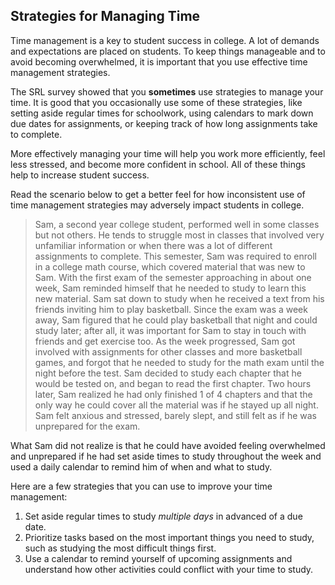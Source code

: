 ## Strategies for Managing Time

Time management is a key to student success in college. A lot of demands and expectations are placed on students. To keep things manageable and to avoid becoming overwhelmed, it is important that you use effective time management strategies.  

The SRL survey showed that you **sometimes** use strategies to manage your time. It is good that you occasionally use some of these strategies, like setting aside regular times for schoolwork, using calendars to mark down due dates for assignments, or keeping track of how long assignments take to complete.

More effectively managing your time will help you work more efficiently, feel less stressed, and become more confident in school. All of these things help to increase student success.

Read the scenario below to get a better feel for how inconsistent use of time management strategies may adversely impact students in college.

> Sam, a second year college student, performed well in some classes but not others. He tends to struggle most in classes that involved very unfamiliar information or when there was a lot of different assignments to complete. This semester, Sam was required to enroll in a college math course, which covered material that was new to Sam. With the first exam of the semester approaching in about one week, Sam reminded himself that he needed to study to learn this new material. Sam sat down to study when he received a text from his friends inviting him to play basketball. Since the exam was a week away, Sam figured that he could play basketball that night and could study later; after all, it was important for Sam to stay in touch with friends and get exercise too. As the week progressed, Sam got involved with assignments for other classes and more basketball games, and forgot that he needed to study for the math exam until the night before the test. Sam decided to study each chapter that he would be tested on, and began to read the first chapter. Two hours later, Sam realized he had only finished 1 of 4 chapters and that the only way he could cover all the material was if he stayed up all night. Sam felt anxious and stressed, barely slept, and still felt as if he was unprepared for the exam.

What Sam did not realize is that he could have avoided feeling overwhelmed and unprepared if he had set aside times to study throughout the week and used a daily calendar to remind him of when and what to study.   

Here are a few strategies that you can use to improve your time management:

1.	Set aside regular times to study *multiple days* in advanced of a due date.
2.	Prioritize tasks based on the most important things you need to study, such as studying the most difficult things first. 
3.	Use a calendar to remind yourself of upcoming assignments and understand how other activities could conflict with your time to study.
